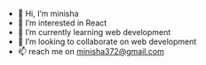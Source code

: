 - 👋 Hi, I’m minisha
- 👀 I’m interested in React
- 🌱 I’m currently learning  web development 
- 💞️ I’m looking to collaborate on  web development 
- 📫 reach me on minisha372@gmail.com

<!---
minishay/minishay is a ✨ special ✨ repository because its `README.md` (this file) appears on your GitHub profile.
You can click the Preview link to take a look at your changes.
--->
